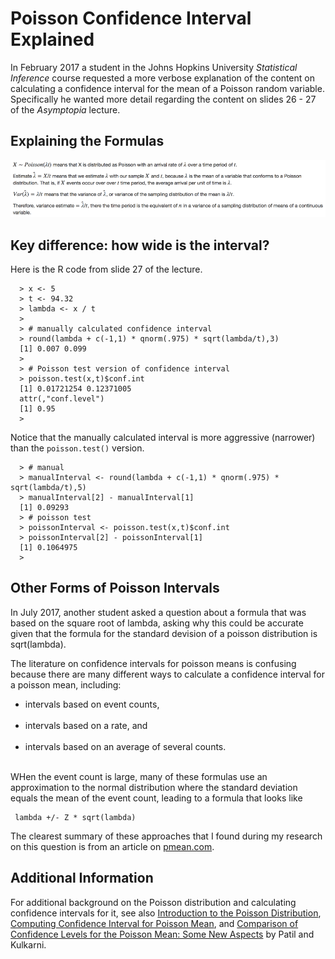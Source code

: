 # Poisson Confidence Interval Explained

In February 2017 a student in the Johns Hopkins University *Statistical Inference* course requested a more verbose explanation of the content on calculating a confidence interval for the mean of a Poisson random variable. Specifically he wanted more detail regarding the content on slides 26 - 27 of the *Asymptopia* lecture.

## Explaining the Formulas

<img src="./images/statinf-poissonInterval01.png">

## Key difference: how wide is the interval?

Here is the R code from slide 27 of the lecture.

      > x <- 5
      > t <- 94.32
      > lambda <- x / t
      >
      > # manually calculated confidence interval
      > round(lambda + c(-1,1) * qnorm(.975) * sqrt(lambda/t),3)
      [1] 0.007 0.099
      >
      > # Poisson test version of confidence interval
      > poisson.test(x,t)$conf.int
      [1] 0.01721254 0.12371005
      attr(,"conf.level")
      [1] 0.95
      >

Notice that the manually calculated interval is more aggressive (narrower) than the `poisson.test()` version.

      > # manual
      > manualInterval <- round(lambda + c(-1,1) * qnorm(.975) * sqrt(lambda/t),5)
      > manualInterval[2] - manualInterval[1]
      [1] 0.09293
      > # poisson test
      > poissonInterval <- poisson.test(x,t)$conf.int
      > poissonInterval[2] - poissonInterval[1]
      [1] 0.1064975
      >
      
## Other Forms of Poisson Intervals

In July 2017, another student asked a question about a formula that was based on the square root of lambda, asking why this could be accurate given that the formula for the standard devision of a poisson distribution is sqrt(lambda). 

The literature on confidence intervals for poisson means is confusing because there are many different ways to calculate a confidence interval for a poisson mean, including:

* intervals based on event counts, <br><br>
* intervals based on a rate, and <br><br>
* intervals based on an average of several counts. <br><br>

WHen the event count is large, many of these formulas use an approximation to the normal distribution where the standard deviation equals the mean of the event count, leading to a formula that looks like

     lambda +/- Z * sqrt(lambda)
     
The clearest summary of these approaches that I found during my research on this question is from an article on [pmean.com](http://bit.ly/2tzbIbe). 

## Additional Information

For additional background on the Poisson distribution and calculating confidence intervals for it, see also [Introduction to the Poisson Distribution](http://bit.ly/2kJH86C), [Computing Confidence Interval for Poisson Mean](http://bit.ly/2lVyPdj), and [Comparison of Confidence Levels for the Poisson Mean: Some New Aspects](http://bit.ly/2lhIZlg) by Patil and Kulkarni.
